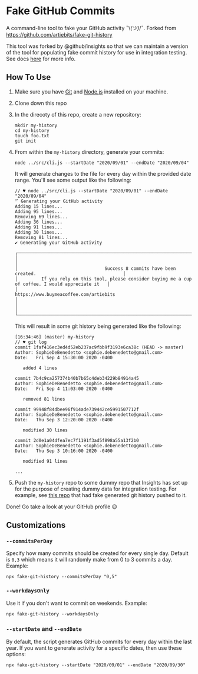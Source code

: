# Fake GitHub Commits

A command-line tool to fake your GitHub activity ¯\\_(ツ)_/¯.
Forked from https://github.com/artiebits/fake-git-history

This tool was forked by @github/insights so that we can maintain a version of the tool for populating fake commit history for use in integration testing. See docs [here](https://github.com/github/insights/blob/master/docs/engineering/adrs/adr-172-artificial-data-for-integration-testing.md) for more info.

## How To Use
1. Make sure you have [Git](https://git-scm.com/book/en/v2/Getting-Started-Installing-Git) and [Node.js](https://nodejs.org/en/download/) installed on your machine.
2. Clone down this repo
2. In the direcoty of this repo, create a new repository:
   ```shell script
   mkdir my-history
   cd my-history
   touch foo.txt
   git init
   ```
3. From within the `my-history` directory, generate your commits:
   ```shell script
   node ../src/cli.js --startDate "2020/09/01" --endDate "2020/09/04"
   ```
   It will generate changes to the file for every day within the provided date range. You'll see some output like the following:

   ```
   // ♥ node ../src/cli.js --startDate "2020/09/01" --endDate "2020/09/04"
   ⠋ Generating your GitHub activity
   Adding 15 lines...
   Adding 95 lines...
   Removing 69 lines...
   Adding 36 lines...
   Adding 91 lines...
   Adding 30 lines...
   Removing 81 lines...
   ✔ Generating your GitHub activity

   ┌──────────────────────────────────────────────────────────────────────────────────────────────────────┐
   │                                                                                                      │
   │                                 Success 8 commits have been created.                                 │
   │         If you rely on this tool, please consider buying me a cup of coffee. I would appreciate it   │
   │                                   https://www.buymeacoffee.com/artiebits                             │
   │                                                                                                      │
   └──────────────────────────────────────────────────────────────────────────────────────────────────────┘
   ```

   This will result in some git history being generated like the following:

   ```
   [16:34:46] (master) my-history
   // ♥ git log
   commit 1faf416ec3ed4d52eb237ac9fbb9f3193e6ca38c (HEAD -> master)
   Author: SophieDeBenedetto <sophie.debenedetto@gmail.com>
   Date:   Fri Sep 4 15:30:00 2020 -0400

      added 4 lines

   commit 7b4c9ca257374b40b7b65c4deb34229b84914a45
   Author: SophieDeBenedetto <sophie.debenedetto@gmail.com>
   Date:   Fri Sep 4 11:03:00 2020 -0400

      removed 81 lines

   commit 99948f84dbee96f914ade739442ce5991507712f
   Author: SophieDeBenedetto <sophie.debenedetto@gmail.com>
   Date:   Thu Sep 3 12:20:00 2020 -0400

      modified 30 lines

   commit 2d0e1a04dfea7ec7f1191f3ad5f898a55a13f2b0
   Author: SophieDeBenedetto <sophie.debenedetto@gmail.com>
   Date:   Thu Sep 3 10:16:00 2020 -0400

      modified 91 lines

   ...
   ```
4. Push the `my-history` repo to some dummy repo that Insights has set up for the purpose of creating dummy data for integration testing. For example, see [this repo](https://github.com/SophieDeBenedetto/fake-history/commits/main) that had fake generated git history pushed to it.

Done! Go take a look at your GitHub profile 😉

## Customizations

### `--commitsPerDay`

Specify how many commits should be created for every single day.
Default is `0,3` which means it will randomly make from 0 to 3 commits a day. Example:

```shell script
npx fake-git-history --commitsPerDay "0,5"
```

### `--workdaysOnly`

Use it if you don't want to commit on weekends. Example:

```shell script
npx fake-git-history --workdaysOnly
```

### `--startDate` and `--endDate`

By default, the script generates GitHub commits for every day within the last year.
If you want to generate activity for a specific dates, then use these options:

```shell script
npx fake-git-history --startDate "2020/09/01" --endDate "2020/09/30"
```
